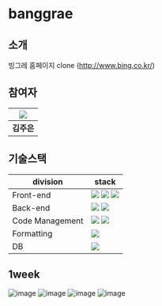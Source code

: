 # banggrae

## 소개
빙그레 홈페이지 clone (http://www.bing.co.kr/)


## 참여자

| ![](https://github.com/kimjueun1.png) |
| :--------------------------------------: |
|            **김주은**            |

## 기술스택

| division        | stack                                                                                                                                                                                                                                                                                                       |
| --------------- | ----------------------------------------------------------------------------------------------------------------------------------------------------------------------------------------------------------------------------------------------------------------------------------------------------------- |
| Front-end       | <img src="https://img.shields.io/badge/react-61DAFB?style=for-the-badge&logo=react&logoColor=black">  <img src="https://img.shields.io/badge/emotion-5B0BB5?style=for-the-badge&logo=funimation&logoColor=black"> <img src="https://img.shields.io/badge/bootstrap-7952B3?style=for-the-badge&logo=bootstrap&logoColor=black"> |
| Back-end        |  <img src="https://img.shields.io/badge/springboot-6DB33F?style=for-the-badge&logo=springboot&logoColor=black"> <img src="https://img.shields.io/badge/jpa-6DB33F?style=for-the-badge&logo=springboot&logoColor=black">|
| Code Management | <img src="https://img.shields.io/badge/git-F05032?style=for-the-badge&logo=git&logoColor=black"> <img src="https://img.shields.io/badge/github-181717?style=for-the-badge&logo=github&logoColor=black"> |
| Formatting      | <img src="https://img.shields.io/badge/prettier-F7B93E?style=for-the-badge&logo=prettier&logoColor=black">                                 |
| DB              | <img src="https://img.shields.io/badge/mysql-4479A1?style=for-the-badge&logo=mysql&logoColor=black"> |

## 1week
![image](https://user-images.githubusercontent.com/86585240/178148434-94de47fa-4bc4-494c-b61d-ffaab9f66cc7.png)
![image](https://user-images.githubusercontent.com/86585240/178148443-3f1633eb-b4db-4010-adff-07cbf1a9f9a0.png)
![image](https://user-images.githubusercontent.com/86585240/178148456-f7fab275-d49e-4512-aefd-d135c6018890.png)
![image](https://user-images.githubusercontent.com/86585240/178148460-6ebafdfe-2d90-4049-b043-a242d2618e0d.png)


